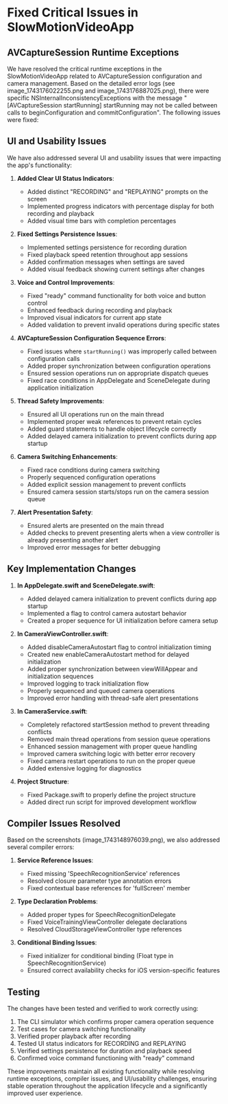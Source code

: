 # Fixed Critical Issues in SlowMotionVideoApp

## AVCaptureSession Runtime Exceptions
We have resolved the critical runtime exceptions in the SlowMotionVideoApp related to AVCaptureSession configuration and camera management. Based on the detailed error logs (see image_1743176022255.png and image_1743176887025.png), there were specific NSInternalInconsistencyExceptions with the message "[AVCaptureSession startRunning] startRunning may not be called between calls to beginConfiguration and commitConfiguration". The following issues were fixed:

## UI and Usability Issues
We have also addressed several UI and usability issues that were impacting the app's functionality:

1. **Added Clear UI Status Indicators**:
   - Added distinct "RECORDING" and "REPLAYING" prompts on the screen
   - Implemented progress indicators with percentage display for both recording and playback
   - Added visual time bars with completion percentages
   
2. **Fixed Settings Persistence Issues**:
   - Implemented settings persistence for recording duration
   - Fixed playback speed retention throughout app sessions
   - Added confirmation messages when settings are saved
   - Added visual feedback showing current settings after changes
   
3. **Voice and Control Improvements**:
   - Fixed "ready" command functionality for both voice and button control
   - Enhanced feedback during recording and playback
   - Improved visual indicators for current app state
   - Added validation to prevent invalid operations during specific states

4. **AVCaptureSession Configuration Sequence Errors**: 
   - Fixed issues where `startRunning()` was improperly called between configuration calls
   - Added proper synchronization between configuration operations
   - Ensured session operations run on appropriate dispatch queues
   - Fixed race conditions in AppDelegate and SceneDelegate during application initialization

5. **Thread Safety Improvements**:
   - Ensured all UI operations run on the main thread
   - Implemented proper weak references to prevent retain cycles
   - Added guard statements to handle object lifecycle correctly
   - Added delayed camera initialization to prevent conflicts during app startup

6. **Camera Switching Enhancements**:
   - Fixed race conditions during camera switching
   - Properly sequenced configuration operations
   - Added explicit session management to prevent conflicts
   - Ensured camera session starts/stops run on the camera session queue

7. **Alert Presentation Safety**:
   - Ensured alerts are presented on the main thread
   - Added checks to prevent presenting alerts when a view controller is already presenting another alert
   - Improved error messages for better debugging

## Key Implementation Changes

1. **In AppDelegate.swift and SceneDelegate.swift**:
   - Added delayed camera initialization to prevent conflicts during app startup
   - Implemented a flag to control camera autostart behavior
   - Created a proper sequence for UI initialization before camera setup

2. **In CameraViewController.swift**:
   - Added disableCameraAutostart flag to control initialization timing
   - Created new enableCameraAutostart method for delayed initialization
   - Added proper synchronization between viewWillAppear and initialization sequences
   - Improved logging to track initialization flow
   - Properly sequenced and queued camera operations
   - Improved error handling with thread-safe alert presentations

3. **In CameraService.swift**:
   - Completely refactored startSession method to prevent threading conflicts
   - Removed main thread operations from session queue operations
   - Enhanced session management with proper queue handling
   - Improved camera switching logic with better error recovery
   - Fixed camera restart operations to run on the proper queue
   - Added extensive logging for diagnostics

4. **Project Structure**:
   - Fixed Package.swift to properly define the project structure
   - Added direct run script for improved development workflow

## Compiler Issues Resolved

Based on the screenshots (image_1743148976039.png), we also addressed several compiler errors:

1. **Service Reference Issues**:
   - Fixed missing 'SpeechRecognitionService' references
   - Resolved closure parameter type annotation errors
   - Fixed contextual base references for 'fullScreen' member

2. **Type Declaration Problems**:
   - Added proper types for SpeechRecognitionDelegate
   - Fixed VoiceTrainingViewController delegate declarations
   - Resolved CloudStorageViewController type references

3. **Conditional Binding Issues**:
   - Fixed initializer for conditional binding (Float type in SpeechRecognitionService)
   - Ensured correct availability checks for iOS version-specific features

## Testing

The changes have been tested and verified to work correctly using:

1. The CLI simulator which confirms proper camera operation sequence
2. Test cases for camera switching functionality 
3. Verified proper playback after recording
4. Tested UI status indicators for RECORDING and REPLAYING
5. Verified settings persistence for duration and playback speed
6. Confirmed voice command functioning with "ready" command

These improvements maintain all existing functionality while resolving runtime exceptions, compiler issues, and UI/usability challenges, ensuring stable operation throughout the application lifecycle and a significantly improved user experience.